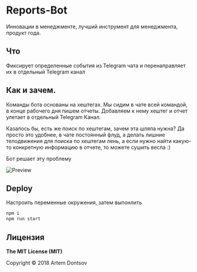 # Reports-Bot

Инновации в менеджменте, лучший инструмент для менеджмента, продукт года.

## Что

Фиксирует определенные события из Telegram чата и перенаправляет их в отдельный Telegram канал

## Как и зачем.

Команды бота основаны на хештегах.
Мы сидим в чате всей командой, в конце рабочего дня пишем отчеты. 
Добавляем к нему хештег и отчет улетает в отдельный Telegram Канал.

Казалось бы, есть же поиск по хештегам, зачем эта шляпа нужна? 
Да просто это удобнее, в чате постоянный флуд, а делать лишние телодвижения 
для поиска по хештегам лень, а если нужно найти какую-то конкретную информацию в отчете, то можете сушить весла :)

Бот решает эту проблему

![Preview](https://cdn1.savepice.ru/uploads/2018/10/2/8b7935deaa436c79c5a572ba9e05153d-full.png)


## Deploy

Настроить переменные окружения, затем выпонлить

```bash
npm i
npm run start
```


## Лицензия

**The MIT License (MIT)**

Copyright © 2018 Artem Dontsov
